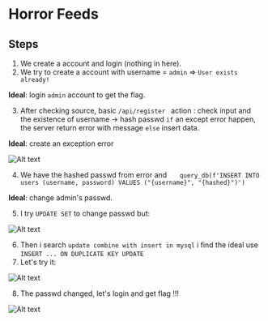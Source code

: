 # Horror Feeds

## Steps

1. We create a account and login (nothing in here).
2. We try to create a account with username = `admin` => `User exists already!`
   
**Ideal**: login `admin` account to get the flag.

3. After checking source, basic `/api/register ` action : check input and the existence of username -> hash passwd  `if` an except error happen, the server return error with message `else` insert data.

**Ideal**: create an exception error 

![Alt text](image-1.png)

4. We have the hashed passwd from error and
`    query_db(f'INSERT INTO users (username, password) VALUES ("{username}", "{hashed}")')
`

**Ideal**: change admin's passwd.

5. I try `UPDATE SET` to change passwd but:

![Alt text](image-2.png)

6. Then i search ` update combine with insert in mysql ` i find the ideal use `INSERT ... ON DUPLICATE KEY UPDATE`
7. Let's try it: 

![Alt text](image-3.png)

8. The passwd changed, let's login and get flag !!!

![Alt text](Screenshot_2023-06-22_06-16-25.png)



